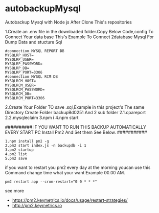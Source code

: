 # autobackupMysql
Autobackup Mysql with Node js 
After Clone This's repositories

1.Create an .env file in the downloaded folder.Copy Below Code,config To Connect Your data base
This's Example To Connect  2database Mysql For Dump Data and stucture Sql

    #connection MYSQL REPORT DB
    MYSQLRP_HOST=
    MYSQLRP_USER=
    MYSQLRP_PASSWORD=
    MYSQLRP_DB=
    MYSQLRP_PORT=3306
    #connection MYSQL RCM DB
    MYSQLRCM_HOST=
    MYSQLRCM_USER=
    MYSQLRCM_PASSWORD=
    MYSQLRCM_DB=
    MYSQLRCM_PORT=3306
    
2.Create Your Folder TO save .sql,Example in this project's The same Directory Create Folder backupBd0251 And 2 sub folder
   2.1.cpareport 
   2.2.mysqleclaim
   3.npm i 
   4.npm start
    
########## IF YOU WANT TO RUN THIS BACKUP AUTOMATICALLY EVERY START PC Install Pm2 And Set them See Below. ###########
    
    1.npm install pm2 -g
    2.pm2 start index.js -n backupdb -i 1
    3.pm2 startup                    
    4.pm2 list                       
    5.pm2 save                       
    
if you want to restart you pm2 every day at the morning youcan use this Command 
change time what your want Example 00.00 AM.

    pm2 restart app --cron-restart="0 0 * * *"
    
see more 
- https://pm2.keymetrics.io/docs/usage/restart-strategies/ 
- http://pm2.keymetrics.io
 

